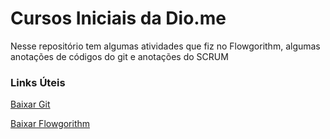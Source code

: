 # Cursos Iniciais da Dio.me

Nesse repositório tem algumas atividades que fiz no Flowgorithm, algumas anotações de códigos do git e anotações do SCRUM

### Links Úteis

[Baixar Git](https://git-scm.com/downloads)

[Baixar Flowgorithm](http://www.flowgorithm.org/download/index.html)
